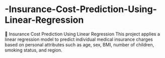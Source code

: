 # -Insurance-Cost-Prediction-Using-Linear-Regression
🏥 Insurance Cost Prediction Using Linear Regression This project applies a linear regression model to predict individual medical insurance charges based on personal attributes such as age, sex, BMI, number of children, smoking status, and region.
